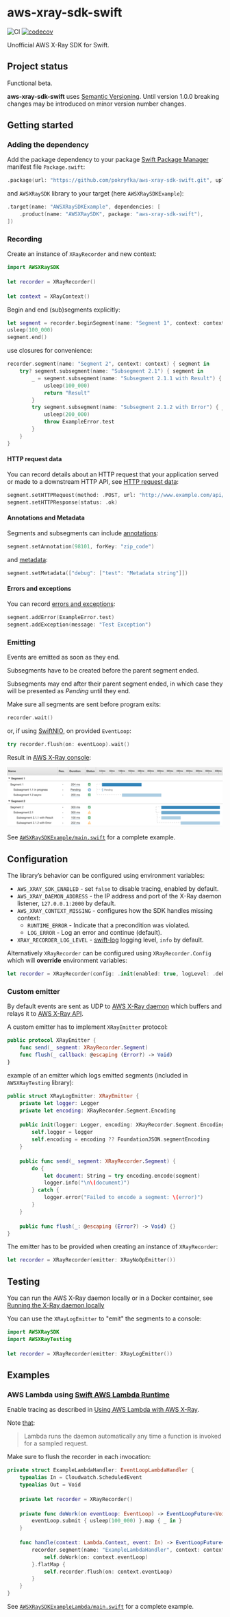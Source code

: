 # aws-xray-sdk-swift

![CI](https://github.com/pokryfka/aws-xray-sdk-swift/workflows/CI/badge.svg)
[![codecov](https://codecov.io/gh/pokryfka/aws-xray-sdk-swift/branch/master/graph/badge.svg)](https://codecov.io/gh/pokryfka/aws-xray-sdk-swift)

Unofficial AWS X-Ray SDK for Swift.

## Project status

Functional beta.

**aws-xray-sdk-swift** uses [Semantic Versioning](https://semver.org). Until version 1.0.0 breaking changes may be introduced on minor version number changes.

## Getting started

### Adding the dependency

Add the package dependency to your package [Swift Package Manager](https://swift.org/package-manager/) manifest file `Package.swift`:

```swift
.package(url: "https://github.com/pokryfka/aws-xray-sdk-swift.git", upToNextMinor(from: "0.5.0"))
```

and `AWSXRaySDK` library to your target (here `AWSXRaySDKExample`):

```swift
.target(name: "AWSXRaySDKExample", dependencies: [
    .product(name: "AWSXRaySDK", package: "aws-xray-sdk-swift"),
])
```

### Recording

Create an instance of `XRayRecorder` and new context:

```swift
import AWSXRaySDK

let recorder = XRayRecorder()

let context = XRayContext()
```

Begin and end (sub)segments explicitly:

```swift
let segment = recorder.beginSegment(name: "Segment 1", context: context)
usleep(100_000)
segment.end()
```

use closures for convenience:

```swift
recorder.segment(name: "Segment 2", context: context) { segment in
    try? segment.subsegment(name: "Subsegment 2.1") { segment in
        _ = segment.subsegment(name: "Subsegment 2.1.1 with Result") { _ -> String in
            usleep(100_000)
            return "Result"
        }
        try segment.subsegment(name: "Subsegment 2.1.2 with Error") { _ in
            usleep(200_000)
            throw ExampleError.test
        }
    }
}
```

#### HTTP request data

You can record details about an HTTP request that your application served or made to a downstream HTTP API, see [HTTP request data](https://docs.aws.amazon.com/xray/latest/devguide/xray-api-segmentdocuments.html#api-segmentdocuments-http):

```swift
segment.setHTTPRequest(method: .POST, url: "http://www.example.com/api/user")
segment.setHTTPResponse(status: .ok)
```

#### Annotations and Metadata

Segments and subsegments can include [annotations](https://docs.aws.amazon.com/xray/latest/devguide/xray-api-segmentdocuments.html#api-segmentdocuments-annotations):

```swift
segment.setAnnotation(98101, forKey: "zip_code")
```

and [metadata](https://docs.aws.amazon.com/xray/latest/devguide/xray-api-segmentdocuments.html#api-segmentdocuments-metadata):

```swift
segment.setMetadata(["debug": ["test": "Metadata string"]])
```

#### Errors and exceptions

You can record [errors and exceptions](https://docs.aws.amazon.com/xray/latest/devguide/xray-api-segmentdocuments.html#api-segmentdocuments-errors):

```swift
segment.addError(ExampleError.test)
segment.addException(message: "Test Exception")
```

### Emitting

Events are emitted as soon as they end.

Subsegments have to be created before the parent segment ended.

Subsegments may end after their parent segment ended, in which case they will be presented as *Pending* until they end.

Make sure all segments are sent before program exits:

```swift
recorder.wait()
```

or, if using [SwiftNIO](https://github.com/apple/swift-nio), on provided `EventLoop`:

```swift
try recorder.flush(on: eventLoop).wait()
```

Result in [AWS X-Ray console](https://console.aws.amazon.com/xray/home):

![Screenshot of the AWS X-Ray console](./images/example.png?raw=true)

See [`AWSXRaySDKExample/main.swift`](./Examples/Sources/AWSXRaySDKExample/main.swift) for a complete example.

## Configuration

The library’s behavior can be configured using environment variables:

- `AWS_XRAY_SDK_ENABLED` - set `false` to disable tracing, enabled by default.
- `AWS_XRAY_DAEMON_ADDRESS` - the IP address and port of the X-Ray daemon listener, `127.0.0.1:2000` by default.
- `AWS_XRAY_CONTEXT_MISSING` - configures how the SDK handles missing context:
    - `RUNTIME_ERROR` - Indicate that a precondition was violated.
    - `LOG_ERROR` - Log an error and continue (default).
- `XRAY_RECORDER_LOG_LEVEL` - [swift-log](https://github.com/apple/swift-log) logging level, `info` by default.

Alternatively `XRayRecorder` can be configured using `XRayRecorder.Config` which will **override** environment variables:

```swift
let recorder = XRayRecorder(config: .init(enabled: true, logLevel: .debug))              
```

### Custom emitter

By default events are sent as UDP to [AWS X-Ray daemon](https://docs.aws.amazon.com/xray/latest/devguide/xray-daemon.html) which buffers and relays it to [AWS X-Ray API](https://docs.aws.amazon.com/xray/latest/devguide/xray-api.html).

A custom emitter has to implement `XRayEmitter` protocol:

```swift
public protocol XRayEmitter {
    func send(_ segment: XRayRecorder.Segment)
    func flush(_ callback: @escaping (Error?) -> Void)
}
```

example of an emitter which logs emitted segments (included in `AWSXRayTesting` library):

```swift
public struct XRayLogEmitter: XRayEmitter {
    private let logger: Logger
    private let encoding: XRayRecorder.Segment.Encoding

    public init(logger: Logger, encoding: XRayRecorder.Segment.Encoding? = nil) {
        self.logger = logger
        self.encoding = encoding ?? FoundationJSON.segmentEncoding
    }

    public func send(_ segment: XRayRecorder.Segment) {
        do {
            let document: String = try encoding.encode(segment)
            logger.info("\n\(document)")
        } catch {
            logger.error("Failed to encode a segment: \(error)")
        }
    }

    public func flush(_: @escaping (Error?) -> Void) {}
}
```


The emitter has to be provided when creating an instance of `XRayRecorder`:

```swift
let recorder = XRayRecorder(emitter: XRayNoOpEmitter())
```

## Testing

 You can run the AWS X-Ray daemon locally or in a Docker container, see [Running the X-Ray daemon locally](https://docs.aws.amazon.com/xray/latest/devguide/xray-daemon-local.html)

You can use the `XRayLogEmitter` to "emit" the segments to a console:

```swift
import AWSXRaySDK
import AWSXRayTesting

let recorder = XRayRecorder(emitter: XRayLogEmitter())
```

## Examples

### AWS Lambda using [Swift AWS Lambda Runtime](https://github.com/swift-server/swift-aws-lambda-runtime)

Enable tracing as described in [Using AWS Lambda with AWS X-Ray](https://docs.aws.amazon.com/lambda/latest/dg/services-xray.html).

Note [that](https://docs.aws.amazon.com/xray/latest/devguide/xray-daemon.html):

>  Lambda runs the daemon automatically any time a function is invoked for a sampled request.

Make sure to flush the recorder in each invocation:

```swift
private struct ExampleLambdaHandler: EventLoopLambdaHandler {
    typealias In = Cloudwatch.ScheduledEvent
    typealias Out = Void

    private let recorder = XRayRecorder()

    private func doWork(on eventLoop: EventLoop) -> EventLoopFuture<Void> {
        eventLoop.submit { usleep(100_000) }.map { _ in }
    }

    func handle(context: Lambda.Context, event: In) -> EventLoopFuture<Void> {
        recorder.segment(name: "ExampleLambdaHandler", context: context) {
            self.doWork(on: context.eventLoop)
        }.flatMap {
            self.recorder.flush(on: context.eventLoop)
        }
    }
}
```

See [`AWSXRaySDKExampleLambda/main.swift`](./Examples/Sources/AWSXRaySDKExampleLambda/main.swift) for a complete example.
